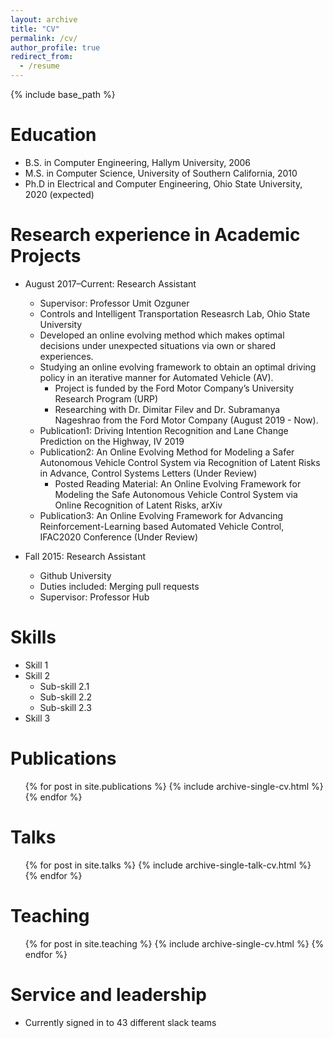 ```yaml
---
layout: archive
title: "CV"
permalink: /cv/
author_profile: true
redirect_from:
  - /resume
---
```


{% include base_path %}

Education
======
* B.S. in Computer Engineering, Hallym University, 2006
* M.S. in Computer Science, University of Southern California, 2010
* Ph.D in Electrical and Computer Engineering, Ohio State University, 2020 (expected)

Research experience in Academic Projects
======
* August 2017–Current: Research Assistant
  * Supervisor: Professor Umit Ozguner
  * Controls and Intelligent Transportation Reseasrch Lab, Ohio State University
  * Developed an online evolving method which makes optimal decisions under unexpected situations via own or shared experiences.
  * Studying an online evolving framework to obtain an optimal driving policy in an iterative manner for Automated Vehicle (AV).
    * Project is funded by the Ford Motor Company’s University Research Program (URP)
    * Researching with Dr. Dimitar Filev and Dr. Subramanya Nageshrao from the Ford Motor Company (August 2019 - Now).
  * Publication1: Driving Intention Recognition and Lane Change Prediction on the Highway, IV 2019
  * Publication2: An Online Evolving Method for Modeling a Safer Autonomous Vehicle Control System via Recognition of Latent Risks in Advance, Control Systems Letters (Under Review)
    * Posted Reading Material: An Online Evolving Framework for Modeling the Safe Autonomous Vehicle Control System via
Online Recognition of Latent Risks, arXiv
  * Publication3: An Online Evolving Framework for Advancing Reinforcement-Learning based Automated Vehicle Control, IFAC2020
Conference (Under Review)

* Fall 2015: Research Assistant
  * Github University
  * Duties included: Merging pull requests
  * Supervisor: Professor Hub
  
Skills
======
* Skill 1
* Skill 2
  * Sub-skill 2.1
  * Sub-skill 2.2
  * Sub-skill 2.3
* Skill 3

Publications
======
  <ul>{% for post in site.publications %}
    {% include archive-single-cv.html %}
  {% endfor %}</ul>
  
Talks
======
  <ul>{% for post in site.talks %}
    {% include archive-single-talk-cv.html %}
  {% endfor %}</ul>
  
Teaching
======
  <ul>{% for post in site.teaching %}
    {% include archive-single-cv.html %}
  {% endfor %}</ul>
  
Service and leadership
======
* Currently signed in to 43 different slack teams
